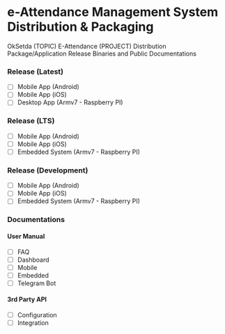# e-Attendance Management System Distribution & Packaging
OkSetda (TOPIC) E-Attendance (PROJECT) Distribution Package/Application Release Binaries and Public Documentations


### Release (Latest)
- [ ] Mobile App (Android)
- [ ] Mobile App (iOS)
- [ ] Desktop App (Armv7 - Raspberry PI)

### Release (LTS)
- [ ] Mobile App (Android)
- [ ] Mobile App (iOS)
- [ ] Embedded System (Armv7 - Raspberry PI)

### Release (Development)
- [ ] Mobile App (Android)
- [ ] Mobile App (iOS)
- [ ] Embedded System (Armv7 - Raspberry PI)

### Documentations

#### User Manual
- [ ] FAQ
- [ ] Dashboard
- [ ] Mobile
- [ ] Embedded
- [ ] Telegram Bot

#### 3rd Party API
- [ ] Configuration
- [ ] Integration
